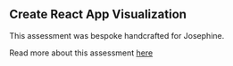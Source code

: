 ## Create React App Visualization

This assessment was bespoke handcrafted for Josephine.

Read more about this assessment [here](https://react.eogresources.com)
